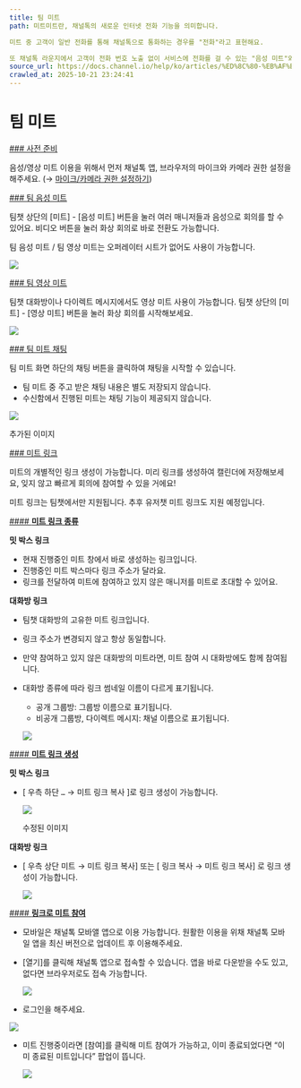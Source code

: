 ```yaml
---
title: 팀 미트
path: 미트미트란, 채널톡의 새로운 인터넷 전화 기능을 의미합니다. 

미트 중 고객이 일반 전화를 통해 채널톡으로 통화하는 경우를 "전화"라고 표현해요.

또 채널톡 라운지에서 고객이 전화 번호 노출 없이 서비스에 전화를 걸 수 있는 "음성 미트"와 "영상 미트"도 이용할 수 있어요.10개의 아티클 > 팀 미트팀챗의 대화방이나 다이렉트 메시지에서 음성/영상 미트를 활용해 매니저와 바로 소통할 수 있어요
source_url: https://docs.channel.io/help/ko/articles/%ED%8C%80-%EB%AF%B8%ED%8A%B8-83c87ab4
crawled_at: 2025-10-21 23:24:41
---
```


# 팀 미트

[### 사전 준비](#사전-준비)

음성/영상 미트 이용을 위해서 먼저 채널톡 앱, 브라우저의 마이크와 카메라 권한 설정을 해주세요. (→ [마이크/카메라 권한 설정하기](https://docs.channel.io/help/ko/articles/6148a224#%EB%A7%88%EC%9D%B4%ED%81%AC%EC%99%80-%EC%B9%B4%EB%A9%94%EB%9D%BC-%EA%B6%8C%ED%95%9C-%EC%84%A4%EC%A0%95%ED%95%98%EA%B8%B0))

[### 팀 음성 미트](#팀-음성-미트)

팀챗 상단의 [미트] - [음성 미트] 버튼을 눌러 여러 매니저들과 음성으로 회의를 할 수 있어요. 비디오 버튼을 눌러 화상 회의로 바로 전환도 가능합니다.

팀 음성 미트 / 팀 영상 미트는 오퍼레이터 시트가 없어도 사용이 가능합니다.

![](https://cf.channel.io/document/spaces/6/articles/282/revisions/891/usermedia/6666bd673f485a61c561)

[### 팀 영상 미트](#팀-영상-미트)

팀챗 대화방이나 다이렉트 메시지에서도 영상 미트 사용이 가능합니다. 팀챗 상단의 [미트] - [영상 미트] 버튼을 눌러 화상 회의를 시작해보세요.

![](https://cf.channel.io/document/spaces/6/articles/282/revisions/331156/usermedia/683cfb0a5efd5c621f33)

[### 팀 미트 채팅](#팀-미트-채팅)

팀 미트 화면 하단의 채팅 버튼을 클릭하여 채팅을 시작할 수 있습니다.

* 팀 미트 중 주고 받은 채팅 내용은 별도 저장되지 않습니다.
* 수신함에서 진행된 미트는 채팅 기능이 제공되지 않습니다.

![](https://cf.channel.io/document/spaces/6/articles/282/revisions/331156/usermedia/683cfaa67b7537609505)

추가된 이미지

[### 미트 링크](#미트-링크)

미트의 개별적인 링크 생성이 가능합니다. 미리 링크를 생성하여 캘린더에 저장해보세요, 잊지 않고 빠르게 회의에 참여할 수 있을 거에요!

미트 링크는 팀챗에서만 지원됩니다. 추후 유저챗 미트 링크도 지원 예정입니다.

[#### **미트 링크 종류**](#미트-링크-종류)

**밋 박스 링크**

* 현재 진행중인 미트 창에서 바로 생성하는 링크입니다.
* 진행중인 미트 박스마다 링크 주소가 달라요.
* 링크를 전달하여 미트에 참여하고 있지 않은 매니저를 미트로 초대할 수 있어요.

**대화방 링크**

* 팀챗 대화방의 고유한 미트 링크입니다.
* 링크 주소가 변경되지 않고 항상 동일합니다.
* 만약 참여하고 있지 않은 대화방의 미트라면, 미트 참여 시 대화방에도 함께 참여됩니다.
* 대화방 종류에 따라 링크 썸네일 이름이 다르게 표기됩니다.

  * 공개 그룹방: 그룹방 이름으로 표기됩니다.
  * 비공개 그룹방, 다이렉트 메시지: 채널 이름으로 표기됩니다.

  ![](https://cf.channel.io/document/spaces/6/articles/282/revisions/891/usermedia/6667b5932337e1ef24cd)

[#### **미트 링크 생성**](#미트-링크-생성)

**밋 박스 링크**

* [ 우측 하단 `…` → 미트 링크 복사 ]로 링크 생성이 가능합니다.

  ![](https://cf.channel.io/document/spaces/6/articles/282/revisions/331156/usermedia/683cfe35f02b353658d0)

  수정된 이미지

**대화방 링크**

* [ 우측 상단 미트 →  미트 링크 복사] 또는 [  링크 복사 → 미트 링크 복사] 로 링크 생성이 가능합니다.

  ![](https://cf.channel.io/document/spaces/6/articles/282/revisions/1031/usermedia/6667ce40d70476953c3a)

[#### **링크로 미트 참여**](#링크로-미트-참여)

* 모바일은 채널톡 모바앨 앱으로 이용 가능합니다. 원활한 이용을 위채 채널톡 모바일 앱을 최신 버전으로 업데이트 후 이용해주세요.

* [열기]를 클릭해 채널톡 앱으로 접속할 수 있습니다. 앱을 바로 다운받을 수도 있고, 없다면 브라우저로도 접속 가능합니다.

  ![](https://cf.channel.io/document/spaces/6/articles/282/revisions/1031/usermedia/6667ce8ce2707ed21a18)

* 로그인을 해주세요.

![](https://cf.channel.io/document/spaces/6/articles/282/revisions/1031/usermedia/6667ce966fbce5edd0bf)

* 미트 진행중이라면 [참여]를 클릭해 미트 참여가 가능하고, 이미 종료되었다면 “이미 종료된 미트입니다” 팝업이 뜹니다.

  ![](https://cf.channel.io/document/spaces/6/articles/282/revisions/1031/usermedia/6667d7969e57a5e40f40)